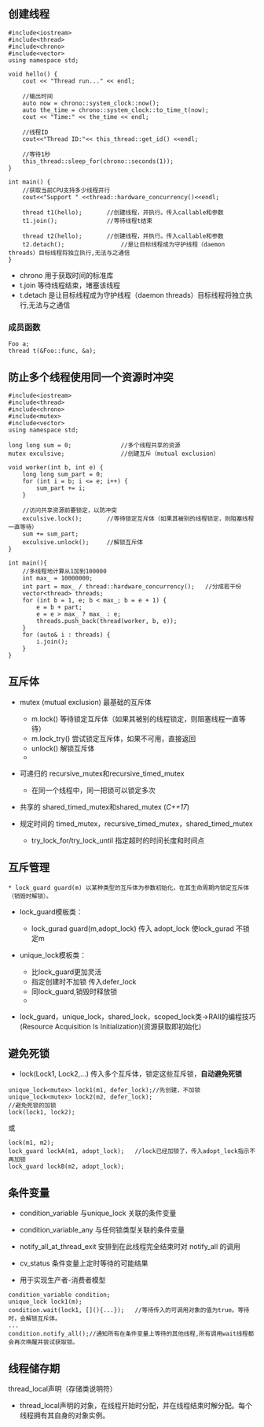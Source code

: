 ## 创建线程
```
#include<iostream>
#include<thread>
#include<chrono>
#include<vector>
using namespace std;

void hello() {
	cout << "Thread run..." << endl;

	//输出时间
	auto now = chrono::system_clock::now();
	auto the_time = chrono::system_clock::to_time_t(now);
	cout << "Time:" << the_time << endl;

	//线程ID
	cout<<"Thread ID:"<< this_thread::get_id() <<endl;

	//等待1秒
	this_thread::sleep_for(chrono::seconds(1));			
}

int main() {
	//获取当前CPU支持多少线程并行
	cout<<"Support " <<thread::hardware_concurrency()<<endl;

	thread t1(hello);		//创建线程，并执行。传入callable和参数
	t1.join();				//等待线程t结束

	thread t2(hello);		//创建线程，并执行。传入callable和参数
	t2.detach();				//是让目标线程成为守护线程（daemon threads）目标线程将独立执行,无法与之通信
}
```
* chrono 用于获取时间的标准库
* t.join 等待线程结束，堵塞该线程
* t.detach 是让目标线程成为守护线程（daemon threads）目标线程将独立执行,无法与之通信

### 成员函数
```
Foo a;
thread t(&Foo::func, &a);
```

## 防止多个线程使用同一个资源时冲突
```
#include<iostream>
#include<thread>
#include<chrono>
#include<mutex>
#include<vector>
using namespace std;

long long sum = 0;			    //多个线程共享的资源
mutex exculsive;				//创建互斥（mutual exclusion）

void worker(int b, int e) {
	long long sum_part = 0;
	for (int i = b; i <= e; i++) {
		sum_part += i;
	}

	//访问共享资源前要锁定，以防冲突
	exculsive.lock();		//等待锁定互斥体（如果其被别的线程锁定，则阻塞线程一直等待）
	sum += sum_part;
	exculsive.unlock();		//解锁互斥体
}

int main(){
    //多线程地计算从1加到100000
	int max_ = 10000000;
	int part = max_ / thread::hardware_concurrency();	//分成若干份
	vector<thread> threads;
	for (int b = 1, e; b < max_; b = e + 1) {
		e = b + part;
		e = e > max_ ? max_ : e;
		threads.push_back(thread(worker, b, e));
	}
	for (auto& i : threads) {
		i.join();
	}
}
```
## 互斥体
* mutex (mutual exclusion) 最基础的互斥体
    * m.lock()  等待锁定互斥体（如果其被别的线程锁定，则阻塞线程一直等待）
    * m.lock_try() 尝试锁定互斥体，如果不可用，直接返回
    * unlock() 解锁互斥体
    * 
* 可递归的 recursive_mutex和recursive_timed_mutex
    * 在同一个线程中，同一把锁可以锁定多次

* 共享的 shared_timed_mutex和shared_mutex (*C++17*)

* 规定时间的 timed_mutex，recursive_timed_mutex，shared_timed_mutex
    * try_lock_for/try_lock_until 指定超时的时间长度和时间点

## 互斥管理
    * lock_guard guard(m) 以某种类型的互斥体为参数初始化，在其生命周期内锁定互斥体（销毁时解锁）。
* lock_guard模板类：
    * lock_gurad guard(m,adopt_lock) 传入 adopt_lock 使lock_gurad 不锁定m

* unique_lock模板类：
    * 比lock_guard更加灵活
    * 指定创建时不加锁 传入defer_lock
    * 同lock_guard,销毁时释放锁
    * 

* lock_guard，unique_lock，shared_lock，scoped_lock类->RAII的编程技巧(Resource Acquisition Is Initialization)(资源获取即初始化)

## 避免死锁
* lock(Lock1, Lock2,...) 传入多个互斥体，锁定这些互斥锁，**自动避免死锁**
```
unique_lock<mutex> lock1(m1, defer_lock);//先创建，不加锁
unique_lock<mutex> lock2(m2, defer_lock);
//避免死锁的加锁
lock(lock1, lock2);
```
或
```
lock(m1, m2);
lock_guard lockA(m1, adopt_lock);   //lock已经加锁了，传入adopt_lock指示不再加锁
lock_guard lockB(m2, adopt_lock);
```

## 条件变量
* condition_variable 与unique_lock 关联的条件变量
* condition_variable_any 与任何锁类型关联的条件变量
* notify_all_at_thread_exit 安排到在此线程完全结束时对 notify_all 的调用
* cv_status 条件变量上定时等待的可能结果

* 用于实现生产者-消费者模型
```
condition_variable condition;
unique_lock lock1(m);
condition.wait(lock1, [](){...});   //等待传入的可调用对象的值为true。等待时，会解锁互斥体。
...
condition.notify_all();//通知所有在条件变量上等待的其他线程,所有调用wait线程都会再次唤醒并尝试获取锁。
```

## 线程储存期
thread_local声明（存储类说明符）
* thread_local声明的对象，在线程开始时分配，并在线程结束时解分配。每个线程拥有其自身的对象实例。
